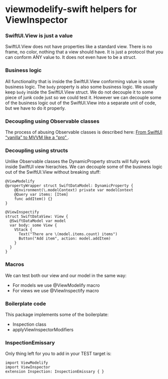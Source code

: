 # viewmodelify-swift helpers for ViewInspector

### SwiftUI.View is just a value
SwiftUI.View does not have properties like a standard view.
There is no frame, no color, nothing that a view should have.
It is just a protocol that you can conform ANY value to.
It does not even have to be a struct.

### Business logic
All functionality that is inside the SwiftUI.View conforming value is some business logic.
The `body` property is also some business logic. We usually keep `body` inside the SwiftUI.View struct. We do not decouple it to some piece of junk code just so we could test it.
However we can decouple some of the business logic out of the SwiftUI.View into a separate unit of code, but we have to do it properly.

### Decoupling using Observable classes
The process of abusing Observable classes is described here: [From SwiftUI “vanilla” to MVVM like a “pro”
](https://medium.com/@redhotbits/from-swiftui-vanilla-to-mvvm-like-a-pro-470b22f304c9).

### Decoupling using structs
Unlike Observable classes the DynamicProperty structs will fully work inside SwiftUI view hierachies. We can decouple some of the business logic out of the SwiftUI.View without breaking stuff:
```
@ViewModelify
@propertyWrapper struct SwiftDataModel: DynamicProperty {
    @Environment(\.modelContext) private var modelContext
    @Query var items: [Item]
    func addItem() {}
}

@ViewInspectify
struct SwiftDataView: View {
  @SwiftDataModel var model
  var body: some View {
    VStack {
      Text("There are \(model.items.count) items")
      Button("Add item", action: model.addItem)
    }
  }
}
```

### Macros
We can test both our view and our model in the same way:
- For models we use @ViewModelify macro
- For views we use @ViewInspectify macro

### Boilerplate code
This package implements some of the boilerplate:
- Inspection class
- applyViewInspectorModifiers

### InspectionEmissary
Only thing left for you to add in your TEST target is:
```
import ViewModelify
import ViewInspector
extension Inspection: InspectionEmissary { }
```
